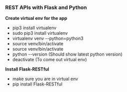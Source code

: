 ### **REST APIs with Flask and Python**

**Create virtual env for the app**
- pip3 install virtualenv
- sudo pip3 install virtualenv
- virtualenv venv --python=python3
- source venv/bin/activate
- source venv/bin/activate
- python --version (Should show latest python version)
- deactivate (To come out virtual env) 

**Install Flask-RESTful**
- make sure you are in virtual env
- pip install Flask-RESTful